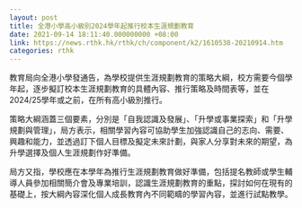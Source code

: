 ```yaml
---
layout: post
title: 全港小學高小級別2024學年起推行校本生涯規劃教育
date: 2021-09-14 18:11:40.000000000 +08:00
link: https://news.rthk.hk/rthk/ch/component/k2/1610538-20210914.htm
categories: rthk
---
```


教育局向全港小學發通告，為學校提供生涯規劃教育的策略大綱，校方需要今個學年起，逐步擬訂校本生涯規劃教育的具體內容、推行策略及時間表等，並在2024/25學年或之前，在所有高小級別推行。

策略大綱涵蓋三個要素，分別是「自我認識及發展」、「升學或事業探索」和「升學規劃與管理」，局方表示，相關學習內容可協助學生加強認識自己的志向、需要、興趣和能力，並透過訂下個人目標及擬定未來計劃，與家人分享對未來的期望，為升學選擇及個人生涯規劃作好準備。

局方又指，學校應在本學年為推行生涯規劃教育做好準備，包括提名教師或學生輔導人員參加相關簡介會及專業培訓，認識生涯規劃教育的重點，探討如何在現有的基礎上，按大綱內容深化個人成長教育內不同範疇的學習內容，並進行試點教學。
